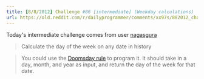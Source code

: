 ```yaml
---
title: [8/8/2012] Challenge #86 [intermediate] (Weekday calculations)
url: https://old.reddit.com/r/dailyprogrammer/comments/xx97s/882012_challenge_86_intermediate_weekday/
---
```


Today's intermediate challenge comes from user [nagasgura](http://www.reddit.com/r/dailyprogrammer_ideas/comments/xx3cq/intermediate_calculate_the_day_of_the_week_on_any/)

>Calculate the day of the week on any date in history

>You could use the [Doomsday rule](http://en.wikipedia.org/wiki/Doomsday_rule) to program it. It should take in a day, month, and year as input, and return the day of the week for that date.